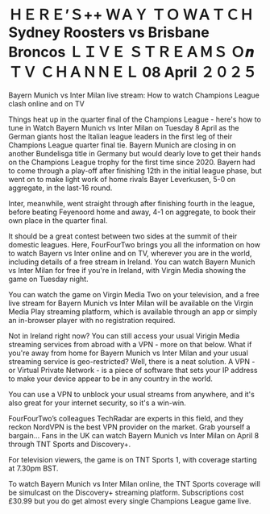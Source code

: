 # ＨＥＲＥ’Ｓ++ ＷＡＹ ＴＯ ＷＡＴＣＨ Sydney Roosters vs Brisbane Broncos ＬＩＶＥ ＳＴＲＥＡＭＳ Ｏ𝒏 ＴＶ ＣＨＡＮＮＥＬ 08 April ２０２５
Bayern Munich vs Inter Milan live stream: How to watch Champions League clash online and on TV


Things heat up in the quarter final of the Champions League - here's how to tune in
Watch Bayern Munich vs Inter Milan on Tuesday 8 April as the German giants host the Italian league leaders in the first leg of their Champions League quarter final tie.
Bayern Munich are closing in on another Bundelisga title in Germany but would dearly love to get their hands on the Champions League trophy for the first time since 2020. Bayern had to come through a play-off after finishing 12th in the initial league phase, but went on to make light work of home rivals Bayer Leverkusen, 5-0 on aggregate, in the last-16 round.

Inter, meanwhile, went straight through after finishing fourth in the league, before beating Feyenoord home and away, 4-1 on aggregate, to book their own place in the quarter final.

It should be a great contest between two sides at the summit of their domestic leagues. Here, FourFourTwo brings you all the information on how to watch Bayern vs Inter online and on TV, wherever you are in the world, including details of a free stream in Ireland.
You can watch Bayern Munich vs Inter Milan for free if you're in Ireland, with Virgin Media showing the game on Tuesday night.

You can watch the game on Virgin Media Two on your television, and a free live stream for Bayern Munich vs Inter Milan will be available on the Virgin Media Play streaming platform, which is available through an app or simply an in-browser player with no registration required.

Not in Ireland right now? You can still access your usual Virigin Media streaming services from abroad with a VPN - more on that below.
What if you're away from home for Bayern Munich vs Inter Milan and your usual streaming service is geo-restricted? Well, there is a neat solution. A VPN - or Virtual Private Network - is a piece of software that sets your IP address to make your device appear to be in any country in the world.

You can use a VPN to unblock your usual streams from anywhere, and it's also great for your internet security, so it's a win-win.

FourFourTwo’s colleagues TechRadar are experts in this field, and they reckon NordVPN is the best VPN provider on the market. Grab yourself a bargain...
Fans in the UK can watch Bayern Munich vs Inter Milan on April 8 through TNT Sports and Discovery+.

For television viewers, the game is on TNT Sports 1, with coverage starting at 7.30pm BST.

To watch Bayern Munich vs Inter Milan online, the TNT Sports coverage will be simulcast on the Discovery+ streaming platform. Subscriptions cost £30.99 but you do get almost every single Champions League game live.

